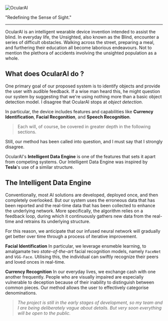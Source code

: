 

![OcularAI]()
<p align="centre"> "Redefining the Sense of Sight." </p>

---

OcularAI is an intelligent wearable device invention intended to assist the blind. In everyday life, the Unsighted, also known as the Blind, encounter a series of difficult obstacles. Walking across the street, preparing a meal, and furthering their education all become laborious endeavours. Not to mention the plethora of accidents involving the unsighted population as a whole.

## What does **OcularAI** do ?

One primary goal of our proposed system is to identify objects and provide the user with audible feedback. 
If a wise man heard this, he might question our system by suggesting that we're using nothing more than a basic object detection model. I disagree that OcularAI stops at *object detection*. 

In particular, the device includes features and capabilities like **Currency Identification**, **Facial Recgonition**, and **Speech Recognition**.

> Each will, of course, be covered in greater depth in the following sections.

Still, our method has been called into question, and I must say that I strongly disagree. 

OcularAI's **Intelligent Data Engine** is one of the features that sets it apart from competing systems. Our Intelligent Data Engine was inspired by **Tesla**'s use of a similar structure.

## The Intelligent Data Engine

Conventionally, most AI solutions are developed, deployed once, and then completely overlooked. But our system uses the erroneous data that has been reported and the real-time data that has been collected to enhance the underlying network. More specifically, the algorithm relies on a feedback loop, during which it continuously gathers new data from the real-time and retrains its underlying structure. 

For this reason, we anticipate that our infused neural network will gradually get better over time through a process of iterative improvement.


**Facial Identification** In particular, we leverage ensmeble learning, to amalgamate two *state-of-the-art* facial recognition models, namely `FaceNet` and `VGG-Face`. Utilising this, the individual can swiftly recognize their peers and loved onces in real-time.

**Currency Recognition** In our everyday lives, we exchange cash with one another frequently. People who are visually impaired are especially vulnerable to deception because of their inability to distinguish between common pieces. Our method allows the user to effectively categorise denominations.


> *The project is still in the early stages of development, so my team and I are being deliberately vague about details. But very soon everything will be open to the public.*





